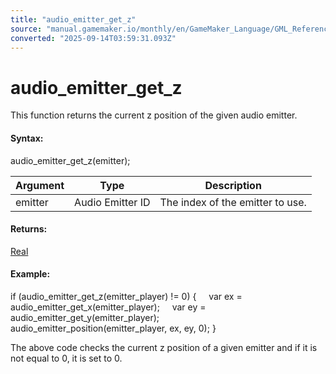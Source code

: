 ```yaml
---
title: "audio_emitter_get_z"
source: "manual.gamemaker.io/monthly/en/GameMaker_Language/GML_Reference/Asset_Management/Audio/Audio_Emitters/audio_emitter_get_z.htm"
converted: "2025-09-14T03:59:31.093Z"
---
```


# audio\_emitter\_get\_z

This function returns the current z position of the given audio emitter.

#### Syntax:

audio\_emitter\_get\_z(emitter);

| Argument | Type | Description |
| --- | --- | --- |
| emitter | Audio Emitter ID | The index of the emitter to use. |

#### Returns:

[Real](../../../../GML_Overview/Data_Types.md)

#### Example:

if (audio\_emitter\_get\_z(emitter\_player) != 0)
{
    var ex = audio\_emitter\_get\_x(emitter\_player);
    var ey = audio\_emitter\_get\_y(emitter\_player);
    audio\_emitter\_position(emitter\_player, ex, ey, 0);
}

The above code checks the current z position of a given emitter and if it is not equal to 0, it is set to 0.